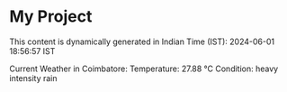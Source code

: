 # My Project

This content is dynamically generated in Indian Time (IST): 2024-06-01 18:56:57 IST


Current Weather in Coimbatore:
Temperature: 27.88 °C
Condition: heavy intensity rain
